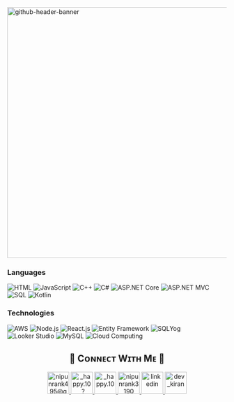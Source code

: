 <!--Banner-->
<img width="2125" height="575" alt="github-header-banner" src="https://github.com/user-attachments/assets/378b2a34-82a7-4bd0-943f-07c8bfbc16f8" />

<!--Header Name-->
<!-- # <img src="https://emojis.slackmojis.com/emojis/images/1531849430/4246/blob-sunglasses.gif?1531849430" width="30"/> ɪ'ᴍ NIPUN RANK! <br /> -->

<!-- Language -->

<!-- <div>
<img src="https://img.shields.io/badge/-C-000000?style=for-the-badge&logo=c" />
<img src="https://img.shields.io/badge/-C++-000000?style=for-the-badge&logo=cplusplus" />
<img src="https://img.shields.io/badge/-C%23-000000?style=for-the-badge&logo=c-sharp" />
<img src="https://img.shields.io/badge/-JavaScript-000000?style=for-the-badge&logo=javascript" />
<img src="https://img.shields.io/badge/-ASP.NET%20Core%20MVC-000000?style=for-the-badge&logo=dot-net" />
<img src="https://img.shields.io/badge/-SQL-000000?style=for-the-badge&logo=mysql" />
</div> -->

### Languages

![HTML](https://img.shields.io/badge/-HTML-000?&logo=HTML5)
![JavaScript](https://img.shields.io/badge/-JavaScript-000?&logo=JavaScript)
![C++](https://img.shields.io/badge/-C++-000?&logo=c%2b%2b&logoColor=00599C)
![C#](https://img.shields.io/badge/-CSharp-000?&logo=csharp&logoColor=239120)
![ASP.NET Core](https://img.shields.io/badge/-ASP.NET_Core-000?&logo=dotnet&logoColor=512BD4)
![ASP.NET MVC](https://img.shields.io/badge/-ASP.NET_MVC-000?&logo=dotnet&logoColor=512BD4)
![SQL](https://img.shields.io/badge/-SQL-000?&logo=MySQL)
![Kotlin](https://img.shields.io/badge/-Kotlin-000?&logo=Kotlin&logoColor=7F52FF)


### Technologies
<!-- <div> -->
![AWS](https://img.shields.io/badge/-AWS-000?&logo=Amazon-AWS&logoColor=F90)
![Node.js](https://img.shields.io/badge/-Node.js-000?&logo=node.js)
![React.js](https://img.shields.io/badge/-React.js-000?&logo=React)
![Entity Framework](https://img.shields.io/badge/-Entity_Framework-000?&logo=.net&logoColor=512BD4)
![SQLYog](https://img.shields.io/badge/-SQLYog-000?&logo=mysql&logoColor=4479A1)
![Looker Studio](https://img.shields.io/badge/-Looker_Studio-000?&logo=looker&logoColor=4285F4)
![MySQL](https://img.shields.io/badge/-MySQL-000?&logo=MySQL)
![Cloud Computing](https://img.shields.io/badge/-Cloud_Computing-000?&logo=cloudflare&logoColor=F38020)

<!-- </div> -->

<!--Contact Section--> 

<h2 align="center">🤝 Cᴏɴɴᴇᴄᴛ Wɪᴛʜ Mᴇ 🤝 </h2>
<div align="center">
  
<a href="mailto:nipunrank495@gmail.com" target="_blank">
<img src="./gmail.png" width=50 height=50 alt="nipunrank495@gmail.com" style="margin-bottom: 5px;" />
</a>

<a href="https://www.threads.net/@_happy.10_?hl=en" target="_blank">
<img src="./threads.jpg" width=50 height=50 alt="_happy.10_?hl=en" style="margin-bottom: 5px;" />
</a>

<a href="[https://www.instagram.com/_happy.10_/]" target="_blank">
<img src="./instagram.png" width=50 height=50 alt="_happy.10_" style="margin-bottom: 5px;" />
</a>

<a href="https://github.com/nipunrank3190" target="_blank">
<img src="./github.png" width=50 height=50 alt="nipunrank3190" style="margin-bottom: 5px;" />
</a>

<a href="https://www.linkedin.com/in/nipun-rank-9a189a262/" target="_blank">
<img src="./linkedin.png" width=50 height=50 alt="linkedin" style="margin-bottom: 5px;" />
</a>

<a href="https://dev.to/dev_kiran" target="_blank">
<img src="./dev_to.png" width=50 height=50 alt="dev_kiran" style="margin-bottom: 5px;" />
</a>
</div>
<br/>
